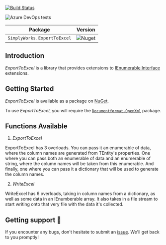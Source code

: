 [![Build Status](https://dev.azure.com/simplify9/Github%20Pipelines/_apis/build/status/simplify9.ExportToExcel?branchName=master)](https://dev.azure.com/simplify9/Github%20Pipelines/_build/latest?definitionId=168&branchName=master) 

![Azure DevOps tests](https://img.shields.io/azure-devops/tests/Simplify9/Github%20Pipelines/168?style=for-the-badge)


| **Package**       | **Version** |
| :----------------:|:----------------------:|
|```SimplyWorks.ExportToExcel```| ![Nuget](https://img.shields.io/nuget/v/SimplyWorks.ExportToExcel?style=for-the-badge)



## Introduction 
*ExportToExcel* is a library that provides extensions to [IEnumerable Interface](https://docs.microsoft.com/en-us/dotnet/api/system.collections.ienumerable?view=netcore-3.1) extensions. 

## Getting Started
*ExportToExcel* is available as a package on [NuGet](https://www.nuget.org/packages/SimplyWorks.ExportToExcel/). 

To use *ExportToExcel*, you will require the [`Documentformat.OpenXml`](https://www.nuget.org/packages/DocumentFormat.OpenXml/) package. 

## Functions Available 
1. *ExportToExcel*

ExportToExcel has 3 overloads. You can pass it an enumerable of data, where the column names are generated from TEntity's properties. One where you can pass both an enumerable of data and an enumerable of string, where the column names will be taken from this enumerable. And finally, one where you can pass it a dictionary that will be used to generate the column names.

2. *WriteExcel*

WriteExcel has 6 overloads, taking in column names from a dictionary, as well as some data in an IEnumberable array. It also takes in a file stream to start writing onto that very file with the data it's collected. 

## Getting support 👷
If you encounter any bugs, don't hesitate to submit an [issue](https://github.com/simplify9/DeeBee/issues). We'll get back to you promptly!

